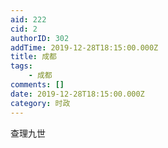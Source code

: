 ```yaml
---
aid: 222
cid: 2
authorID: 302
addTime: 2019-12-28T18:15:00.000Z
title: 成都
tags:
    - 成都
comments: []
date: 2019-12-28T18:15:00.000Z
category: 时政
---
```


查理九世
